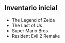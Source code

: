 ## Inventario inicial  
- The Legend of Zelda
- The Last of Us
- Super Mario Bros
- Resident Evil 2 Remake
